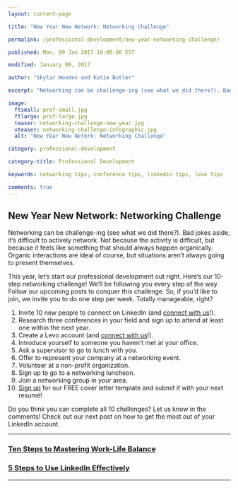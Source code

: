 ```yaml
---
layout: content-page

title: "New Year New Network: Networking Challenge"

permalink: /professional-development/new-year-networking-challenge/

published: Mon, 09 Jan 2017 10:00:00 EST

modified: January 09, 2017

author: "Skylar Wooden and Katie Butler"

excerpt: "Networking can be challenge-ing (see what we did there?). Bad jokes aside, it’s difficult to actively network. Not because the activity is difficult, but because it feels like something that should always happen organically."

image:
  ftsmall: prof-small.jpg
  ftlarge: prof-large.jpg
  teaser: networking-challenge-new-year.jpg
  vteaser: networking-challenge-infographic.jpg
  alt: "New Year New Netork: Networking Challenge"

category: professional-development

category-title: Professional Development

keywords: networking tips, conference tips, linkedin tips, levo tips

comments: true
---
```


## New Year New Network: Networking Challenge
Networking can be challenge-ing (see what we did there?). Bad jokes aside, it’s difficult to actively network. Not because the activity is difficult, but because it feels like something that should always happen organically. Organic interactions are ideal of course, but situations aren’t always going to present themselves. 

This year, let’s start our professional development out right. Here’s our 10-step networking challenge! We’ll be following you every step of the way. Follow our upcoming posts to conquer this challenge. So, if you’d like to join, we invite you to do one step per week. Totally manageable, right? 

<ol>
  <li>Invite 10 new people to connect on LinkedIn (and <a href="{{site.url}}/start-here/">connect with us</a>!).</li>
  <li>Research three conferences in your field and sign up to attend at least one within the next year.</li>
  <li>Create a Levo account (and <a href="{{site.url}}/start-here/">connect with us</a>!). </li>
  <li>Introduce yourself to someone you haven’t met at your office.</li>
  <li>Ask a supervisor to go to lunch with you.</li>
  <li>Offer to represent your company at a networking event.</li>
  <li>Volunteer at a non-profit organization.</li>
  <li>Sign up to go to a networking luncheon.</li>
  <li>Join a networking group in your area.</li>
  <li><a href="{{site.url}}/join-pare-and-flourish/">Sign up</a> for our FREE cover letter template and submit it with your next resumé!</li>
</ol>

Do you think you can complete all 10 challenges? Let us know in the comments! Check out our next post on how to get the most out of your LinkedIn account. 

<hr class="primary">

<div class="row"> <!-- "pagination" -->
	<div class="col-xs-6 paginate">
      <a href="{{site.url}}/professional-development/ten-steps-mastering-work-life-balance/">
        <div class="col-xs-12 arrow"><i class="fa fa-arrow-left" aria-hidden="true"></i></div>
        <div class="col-xs-12 text"><h3>Ten Steps to Mastering Work-Life Balance</h3></div>	
      </a>
	</div>
	<div class="col-xs-6 paginate">
      <a href="{{site.url}}/professional-development/use-linkedin-effectively/">
        <div class="col-xs-12 arrow"><i class="fa fa-arrow-right" aria-hidden="true"></i></div>
        <div class="col-xs-12 text"><h3>5 Steps to Use LinkedIn Effectively</h3></div>	
      </a>
	</div>
</div> <!-- close "pagination" -->

<hr class="primary">
